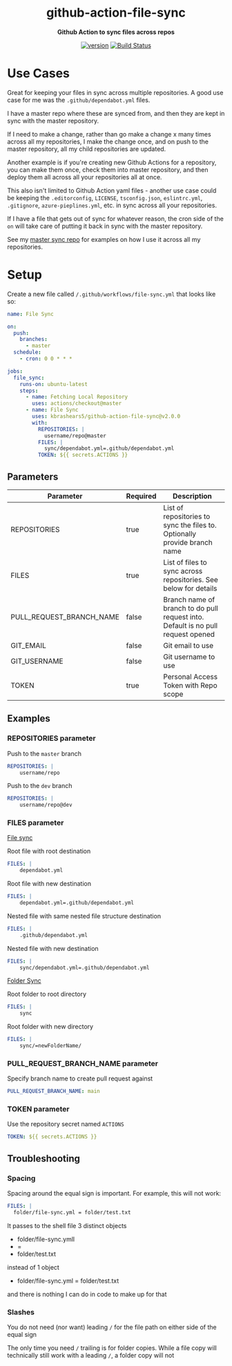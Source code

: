 <h1 align="center">github-action-file-sync</h1>


<div align="center">

<b>Github Action to sync files across repos</b>

[![version](https://img.shields.io/github/v/release/kbrashears5/github-action-file-sync)](https://img.shields.io/github/v/release/kbrashears5/github-action-file-sync)
[![Build Status](https://dev.azure.com/kbrashears5/github/_apis/build/status/kbrashears5.github-action-file-sync?branchName=master)](https://dev.azure.com/kbrashears5/github/_build/latest?definitionId=28&branchName=master)

</div>


# Use Cases
Great for keeping your files in sync across multiple repositories. A good use case for me was the `.github/dependabot.yml` files.

I have a master repo where these are synced from, and then they are kept in sync with the master repository.

If I need to make a change, rather than go make a change x many times across all my repositories, I make the change once, and on push to the master repository, all my child repositories are updated. 

Another example is if you're creating new Github Actions for a repository, you can make them once, check them into master repository, and then deploy them all across all your repositories all at once. 

This also isn't limited to Github Action yaml files - another use case could be keeping the `.editorconfig`, `LICENSE`, `tsconfig.json`, `eslintrc.yml`, `.gitignore`, `azure-pieplines.yml`, etc. in sync across all your repositories.

If I have a file that gets out of sync for whatever reason, the cron side of the `on` will take care of putting it back in sync with the master repository.

See my [master sync repo](https://github.com/kbrashears5/kbrashears5) for examples on how I use it across all my repositories.

# Setup
Create a new file called `/.github/workflows/file-sync.yml` that looks like so:
```yaml
name: File Sync

on:
  push:
    branches:
      - master
  schedule:
    - cron: 0 0 * * *

jobs:
  file_sync:
    runs-on: ubuntu-latest
    steps:
      - name: Fetching Local Repository
        uses: actions/checkout@master
      - name: File Sync
        uses: kbrashears5/github-action-file-sync@v2.0.0
        with:
          REPOSITORIES: |
            username/repo@master
          FILES: |
            sync/dependabot.yml=.github/dependabot.yml
          TOKEN: ${{ secrets.ACTIONS }}
```
## Parameters
| Parameter | Required | Description |
| --- | --- | --- |
| REPOSITORIES | true | List of repositories to sync the files to. Optionally provide branch name |
| FILES | true | List of files to sync across repositories. See below for details |
| PULL_REQUEST_BRANCH_NAME | false | Branch name of branch to do pull request into. Default is no pull request opened |
| GIT_EMAIL | false | Git email to use |
| GIT_USERNAME | false | Git username to use |
| TOKEN | true | Personal Access Token with Repo scope |

## Examples
### REPOSITORIES parameter
Push to the `master` branch
```yaml
REPOSITORIES: |
    username/repo
```
Push to the `dev` branch
```yaml
REPOSITORIES: |
    username/repo@dev
```
### FILES parameter

<u>File sync</u>

Root file with root destination
```yaml
FILES: |
    dependabot.yml
```
Root file with new destination
```yaml
FILES: |
    dependabot.yml=.github/dependabot.yml
```
Nested file with same nested file structure destination
```yaml
FILES: |
    .github/dependabot.yml
```
Nested file with new destination
```yaml
FILES: |
    sync/dependabot.yml=.github/dependabot.yml
```

<u>Folder Sync</u>

Root folder to root directory
```yaml
FILES: |
    sync
```
Root folder with new directory
```yaml
FILES: |
    sync/=newFolderName/
```
### PULL_REQUEST_BRANCH_NAME parameter
Specify branch name to create pull request against
```yaml
PULL_REQUEST_BRANCH_NAME: main
```

### TOKEN parameter
Use the repository secret named `ACTIONS`
```yaml
TOKEN: ${{ secrets.ACTIONS }}
```

## Troubleshooting
### Spacing
Spacing around the equal sign is important. For example, this will not work:
```yaml
FILES: |
  folder/file-sync.yml = folder/test.txt
```
It passes to the shell file 3 distinct objects
- folder/file-sync.ymll
- =
- folder/test.txt

instead of 1 object

- folder/file-sync.yml = folder/test.txt

and there is nothing I can do in code to make up for that

### Slashes
You do not need (nor want) leading `/` for the file path on either side of the equal sign

The only time you need `/` trailing is for folder copies. While a file copy will technically still work with a leading `/`, a folder copy will not